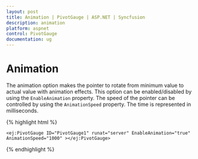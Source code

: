 ```yaml
---
layout: post
title: Animation | PivotGauge | ASP.NET | Syncfusion
description: animation
platform: aspnet
control: PivotGauge
documentation: ug
---
```


# Animation

The animation option makes the pointer to rotate from minimum value to actual value with animation effects. This option can be enabled/disabled by using the `EnableAnimation` property. The speed of the pointer can be controlled by using the `AnimationSpeed` property. The time is represented in milliseconds.

{% highlight html %}

    <ej:PivotGauge ID="PivotGauge1" runat="server" EnableAnimation="true" AnimationSpeed="1000" ></ej:PivotGauge>

{% endhighlight %}

